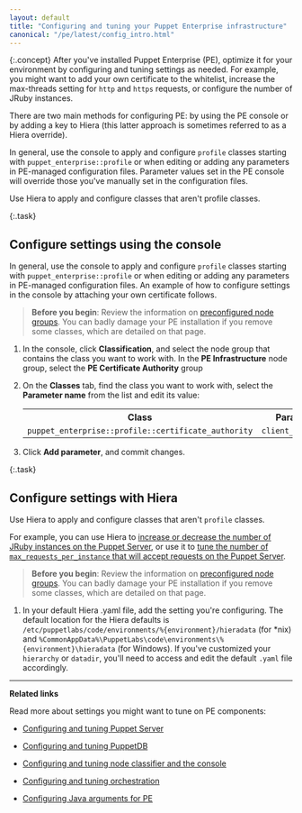 ```yaml
---
layout: default
title: "Configuring and tuning your Puppet Enterprise infrastructure"
canonical: "/pe/latest/config_intro.html"
---
```


{:.concept}
After you've installed Puppet Enterprise (PE), optimize it for your environment by configuring and tuning settings as needed. For example, you might want to add your own certificate to the whitelist, increase the max-threads setting for `http` and `https` requests, or configure the number of JRuby instances.

There are two main methods for configuring PE: by using the PE console or by adding a key to Hiera (this latter approach is sometimes referred to as a Hiera override).

In general, use the console to apply and configure `profile` classes starting with `puppet_enterprise::profile` or when editing or adding any parameters in PE-managed configuration files. Parameter values set in the PE console will override those you've manually set in the configuration files.

Use Hiera to apply and configure classes that aren't profile classes.

{:.task}
## Configure settings using the console

In general, use the console to apply and configure `profile` classes starting with `puppet_enterprise::profile` or when editing or adding any parameters in PE-managed configuration files. An example of how to configure settings in the console by attaching your own certificate follows.

>**Before you begin**: Review the information on [preconfigured node groups](./console_classes_groups_preconfigured_groups.html). You can badly damage your PE installation if you remove some classes, which are detailed on that page.

1. In the console, click **Classification**, and select the node group that contains the class you want to work with. In the **PE Infrastructure** node group, select the **PE Certificate Authority** group

2. On the **Classes** tab, find the class you want to work with, select the **Parameter name** from the list and edit its value:

    <table>
      <tr>
        <th>Class</th>
        <th>Parameter</th>
        <th>Value</th>
      </tr>
      <tr>
        <td><code>puppet_enterprise::profile::certificate_authority</code></td>
        <td><code>client_whitelist</code></td>
        <td><code>example.puppetlabs.vm</code></td>
      </tr>
    </table>

3. Click **Add parameter**, and commit changes.

{:.task}
## Configure settings with Hiera

Use Hiera to apply and configure classes that aren't `profile` classes.

For example, you can use Hiera to [increase or decrease the number of JRuby instances on the Puppet Server](./config_puppetserver.html#tuning-jruby-on-puppet-server), or use it to [tune the number of `max_requests_per_instance` that will accept requests on the Puppet Server](./config_puppetserver.html#tuning-max-requests-per-instance-on-puppet-server).

>**Before you begin**: Review the information on [preconfigured node groups](./console_classes_groups_preconfigured_groups.html). You can badly damage your PE installation if you remove some classes, which are detailed on that page.

1. In your default Hiera .yaml file, add the setting you're configuring. The default location for the Hiera defaults is `/etc/puppetlabs/code/environments/%{environment}/hieradata` (for *nix) and `%CommonAppData%\PuppetLabs\code\environments\%{environment}\hieradata` (for Windows). If you've customized your `hierarchy` or `datadir`, you'll need to access and edit the default `.yaml` file accordingly.

************
**Related links**

Read more about settings you might want to tune on PE components:

- [Configuring and tuning Puppet Server](./config_puppetserver.html)

- [Configuring and tuning PuppetDB](./config_puppetdb.html)

- [Configuring and tuning node classifier and the console](./console_config.html)

- [Configuring and tuning orchestration](./config_orchestration.html)

- [Configuring Java arguments for PE](./config_java_args.html)